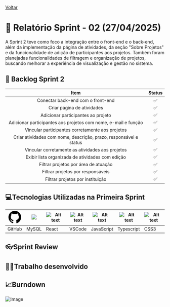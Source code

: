 <a href="../README.md">Voltar</a>

# 📄 Relatório Sprint - 02 (27/04/2025)

A Sprint 2 teve como foco a integração entre o front-end e o back-end, além da implementação da página de atividades, da seção "Sobre Projetos" e da funcionalidade de adição de participantes aos projetos. Também foram planejadas funcionalidades de filtragem e organização de projetos, buscando melhorar a experiência de visualização e gestão no sistema.

<h2 aling="center">📜 Backlog Sprint 2 </h2>
<span id="backlog1">
  
| Item | Status | 
| :----: | :----: |                                                                                    
| Conectar back-end com o front-end                                                         | ✅     
| Criar página de atividades                                                                | ✅     
| Adicionar participantes ao projeto                                                        | ✅    
| Adicionar participantes aos projetos com nome, e-mail e função                            | ✅     
| Vincular participantes corretamente aos projetos                                          | ✅     
| Criar atividades com nome, descrição, prazo, responsável e status                         | ✅     
| Vincular corretamente as atividades aos projetos                                          | ✅     
| Exibir lista organizada de atividades com edição                                          | ✅     
| Filtrar projetos por área de atuação                                                      | ✅     
| Filtrar projetos por responsáveis                                                         | ✅     
| Filtrar projetos por instituição                                                          | ✅     
     


<h2 aling="center"> 💻Tecnologias Utilizadas na Primeira Sprint </h2>
<span id="tecnologia">

<table>
  <thead>
    <th><img
    src="https://github.com/ThothTech-Fatec/Maat-View/blob/main/Static/Github.png"
    alt="Alt text"
    title="GitHub"
    style="display: inline-block; margin: 0 auto; width: 40px"></th>
    <th><img
    src="https://cdn.jsdelivr.net/gh/devicons/devicon@latest/icons/mysql/mysql-original-wordmark.svg" /></th>
    <th><img
    src="https://cdn.jsdelivr.net/gh/devicons/devicon@latest/icons/react/react-original.svg"
    alt="Alt text"
    title="React"
    style="display: inline-block; margin: 0 auto; width: 60px"></th>
    <th><img
    src="https://user-images.githubusercontent.com/76211125/227505063-5839c5e0-9524-41ff-9d24-ce6cbaf217a6.png"
    alt="Alt text"
    title="VSCode"
    style="display: inline-block; margin: 0 auto; width: 50px"></th>
     <th><img
    src="https://user-images.githubusercontent.com/89823203/190717820-53e9f06b-1aec-4e46-91e1-94ea2cf07100.svg"
    alt="Alt text"
    title="JavaScript"
    style="display: inline-block; margin: 0 auto; width: 60px"></th>
     <th><img
    src="https://cdn.jsdelivr.net/gh/devicons/devicon/icons/typescript/typescript-original.svg"
    alt="Alt text"
    title="TypeScript"
    style="display: inline-block; margin: 0 auto; width: 60px"></th>
     <th><img
    src="https://user-images.githubusercontent.com/76211125/227503103-bb7005d7-5f2f-46e4-adb5-92ef19ce677d.png"
    alt="Alt text"
    title="CSS3"
    style="display: inline-block; margin: 0 auto; width: 60px"></th>
      <th><img
    src="https://cdn.jsdelivr.net/gh/devicons/devicon@latest/icons/jira/jira-original.svg"
    alt="Alt text"
    title="Jira"
    style="display: inline-block; margin: 0 auto; width: 60px"></th>
  </thead>

  <tbody>
    <td>GitHub</td>
    <td>MySQL</td>
    <td>React</td>
    <td>VSCode</td>
    <td>JavaScript</td>
    <td>Typescript</td>
    <td>CSS3</td>
    <td>Jira</td>
  </tbody>

</table>

## 👓Sprint Review

## 👨‍💻Trabalho desenvolvido


## 📈Burndown
![Image](https://github.com/user-attachments/assets/8a786a0c-3850-4310-a0e0-6d88055f8eae)
